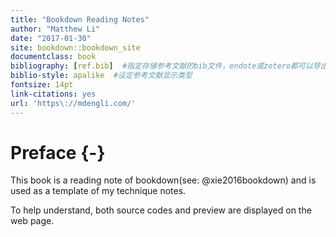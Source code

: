 ```yaml
---
title: "Bookdown Reading Notes"
author: "Matthew Li"
date: "2017-01-30"
site: bookdown::bookdown_site
documentclass: book
bibliography: [ref.bib]  #指定存储参考文献的bib文件，endote或zotero都可以导出这种引文格式
biblio-style: apalike  #设定参考文献显示类型
fontsize: 14pt
link-citations: yes
url: 'https\://mdengli.com/'
---
```



# Preface {-}

This book is a reading note of bookdown(see: @xie2016bookdown) 
and is used as a template of my technique notes.

To help understand, both source codes and preview are displayed on the web page. 
